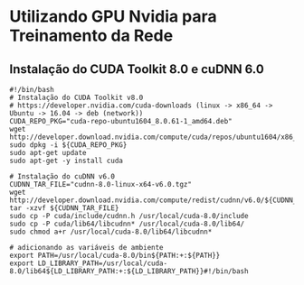 ﻿Utilizando GPU Nvidia para Treinamento da Rede
===================
Instalação do CUDA Toolkit 8.0 e cuDNN 6.0
-------------
	#!/bin/bash
	# Instalação do CUDA Toolkit v8.0
	# https://developer.nvidia.com/cuda-downloads (linux -> x86_64 -> Ubuntu -> 16.04 -> deb (network))
	CUDA_REPO_PKG="cuda-repo-ubuntu1604_8.0.61-1_amd64.deb"
	wget http://developer.download.nvidia.com/compute/cuda/repos/ubuntu1604/x86_64/${CUDA_REPO_PKG}
	sudo dpkg -i ${CUDA_REPO_PKG}
	sudo apt-get update
	sudo apt-get -y install cuda
	
	# Instalação do cuDNN v6.0
	CUDNN_TAR_FILE="cudnn-8.0-linux-x64-v6.0.tgz"
	wget http://developer.download.nvidia.com/compute/redist/cudnn/v6.0/${CUDNN_TAR_FILE}
	tar -xzvf ${CUDNN_TAR_FILE}
	sudo cp -P cuda/include/cudnn.h /usr/local/cuda-8.0/include
	sudo cp -P cuda/lib64/libcudnn* /usr/local/cuda-8.0/lib64/
	sudo chmod a+r /usr/local/cuda-8.0/lib64/libcudnn*
	
	# adicionando as variáveis de ambiente
	export PATH=/usr/local/cuda-8.0/bin${PATH:+:${PATH}}
	export LD_LIBRARY_PATH=/usr/local/cuda-8.0/lib64${LD_LIBRARY_PATH:+:${LD_LIBRARY_PATH}}#!/bin/bash
 
